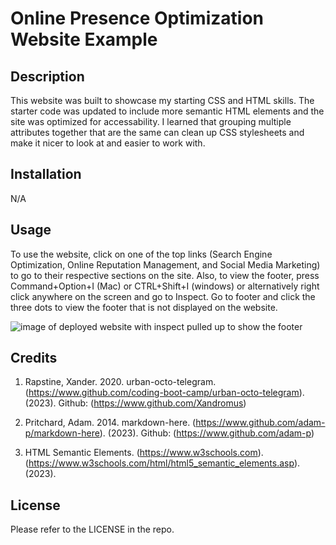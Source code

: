 # Online Presence Optimization Website Example

## Description

This website was built to showcase my starting CSS and HTML skills. The starter code was updated to include more semantic HTML elements and the site was optimized for accessability. I learned that grouping multiple attributes together that are the same can clean up CSS stylesheets and make it nicer to look at and easier to work with.

## Installation

N/A

## Usage

To use the website, click on one of the top links (Search Engine Optimization, Online Reputation Management, and Social Media Marketing) to go to their respective sections on the site. Also, to view the footer, press Command+Option+I (Mac) or CTRL+Shift+I (windows) or alternatively right click anywhere on the screen and go to Inspect. Go to footer and click the three dots to view the footer that is not displayed on the website.

![image of deployed website with inspect pulled up to show the footer](https://github.com/Gixxer777/online-presence-optimization-wesite-example/tree/main/assets/images/screenshotofwebsite.png)

## Credits 

1. Rapstine, Xander. 2020. urban-octo-telegram. (https://www.github.com/coding-boot-camp/urban-octo-telegram). (2023).
Github: (https://www.github.com/Xandromus)

2. Pritchard, Adam. 2014. markdown-here. (https://www.github.com/adam-p/markdown-here). (2023).
Github: (https://www.github.com/adam-p)

3. HTML Semantic Elements. (https://www.w3schools.com). (https://www.w3schools.com/html/html5_semantic_elements.asp). (2023).


## License

Please refer to the LICENSE in the repo.
